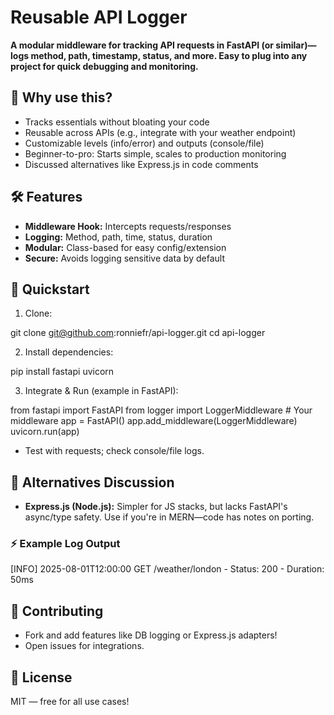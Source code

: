 # Reusable API Logger

**A modular middleware for tracking API requests in FastAPI (or similar)—logs method, path, timestamp, status, and more. Easy to plug into any project for quick debugging and monitoring.**

## 🚩 Why use this?

- Tracks essentials without bloating your code
- Reusable across APIs (e.g., integrate with your weather endpoint)
- Customizable levels (info/error) and outputs (console/file)
- Beginner-to-pro: Starts simple, scales to production monitoring
- Discussed alternatives like Express.js in code comments

## 🛠️ Features

- **Middleware Hook:** Intercepts requests/responses
- **Logging:** Method, path, time, status, duration
- **Modular:** Class-based for easy config/extension
- **Secure:** Avoids logging sensitive data by default

## 🚀 Quickstart

1. Clone:  

git clone git@github.com:ronniefr/api-logger.git
cd api-logger


2. Install dependencies:  

pip install fastapi uvicorn


3. Integrate & Run (example in FastAPI):  

from fastapi import FastAPI
from logger import LoggerMiddleware # Your middleware
app = FastAPI()
app.add_middleware(LoggerMiddleware)
uvicorn.run(app)

- Test with requests; check console/file logs.

## 🔑 Alternatives Discussion

- **Express.js (Node.js):** Simpler for JS stacks, but lacks FastAPI's async/type safety. Use if you're in MERN—code has notes on porting.

### ⚡ Example Log Output

[INFO] 2025-08-01T12:00:00 GET /weather/london - Status: 200 - Duration: 50ms


## 🤝 Contributing

- Fork and add features like DB logging or Express.js adapters!
- Open issues for integrations.

## 📄 License

MIT — free for all use cases!
